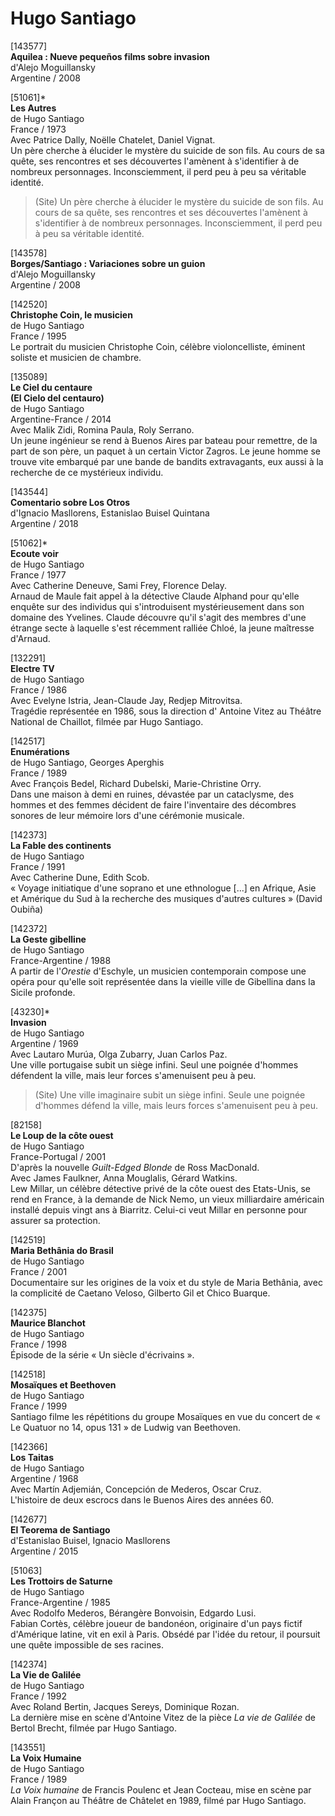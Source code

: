 # Hugo Santiago

[143577]  
**Aquilea : Nueve pequeños films sobre invasion**  
d'Alejo Moguillansky  
Argentine / 2008

[51061]*  
**Les Autres**  
de Hugo Santiago  
France / 1973  
Avec Patrice Dally, Noëlle Chatelet, Daniel Vignat.  
Un père cherche à élucider le mystère du suicide de son fils. Au cours de sa quête, ses rencontres et ses découvertes l'amènent à s'identifier à de nombreux personnages. Inconsciemment, il perd peu à peu sa véritable identité.

> (Site) Un père cherche à élucider le mystère du suicide de son fils. Au cours de sa quête, ses rencontres et ses découvertes l'amènent à s'identifier à de nombreux personnages. Inconsciemment, il perd peu à peu sa véritable identité.

[143578]  
**Borges/Santiago : Variaciones sobre un guion**  
d'Alejo Moguillansky  
Argentine / 2008

[142520]  
**Christophe Coin, le musicien**  
de Hugo Santiago  
France / 1995  
Le portrait du musicien Christophe Coin, célèbre violoncelliste, éminent soliste et musicien de chambre.

[135089]  
**Le Ciel du centaure**  
**(El Cielo del centauro)**  
de Hugo Santiago  
Argentine-France / 2014  
Avec Malik Zidi, Romina Paula, Roly Serrano.  
Un jeune ingénieur se rend à Buenos Aires par bateau pour remettre, de la part de son père, un paquet à un certain Victor Zagros. Le jeune homme se trouve vite embarqué par une bande de bandits extravagants, eux aussi à la recherche de ce mystérieux individu.

[143544]  
**Comentario sobre Los Otros**  
d'Ignacio Masllorens, Estanislao Buisel Quintana  
Argentine / 2018

[51062]*  
**Ecoute voir**  
de Hugo Santiago  
France / 1977  
Avec Catherine Deneuve, Sami Frey, Florence Delay.  
Arnaud de Maule fait appel à la détective Claude Alphand pour qu'elle enquête sur des individus qui s'introduisent mystérieusement dans son domaine des Yvelines. Claude découvre qu'il s'agit des membres d'une étrange secte à laquelle s'est récemment ralliée Chloé, la jeune maîtresse d'Arnaud.

[132291]  
**Electre TV**  
de Hugo Santiago  
France / 1986  
Avec Evelyne Istria, Jean-Claude Jay, Redjep Mitrovitsa.  
Tragédie représentée en 1986, sous la direction d' Antoine Vitez au Théâtre National de Chaillot, filmée par Hugo Santiago.

[142517]  
**Enumérations**  
de Hugo Santiago, Georges Aperghis  
France / 1989  
Avec François Bedel, Richard Dubelski, Marie-Christine Orry.  
Dans une maison à demi en ruines, dévastée par un cataclysme, des hommes et des femmes décident de faire l'inventaire des décombres sonores de leur mémoire lors d'une cérémonie musicale.

[142373]  
**La Fable des continents**  
de Hugo Santiago  
France / 1991  
Avec Catherine Dune, Edith Scob.  
« Voyage initiatique d'une soprano et une ethnologue \[...\] en Afrique, Asie et Amérique du Sud à la recherche des musiques d'autres cultures » (David Oubiña)

[142372]  
**La Geste gibelline**  
de Hugo Santiago  
France-Argentine / 1988  
A partir de l'_Orestie_ d'Eschyle, un musicien contemporain compose une opéra pour qu'elle soit représentée dans la vieille ville de Gibellina dans la Sicile profonde.

[43230]*  
**Invasion**  
de Hugo Santiago  
Argentine / 1969  
Avec Lautaro Murúa, Olga Zubarry, Juan Carlos Paz.  
Une ville portugaise subit un siège infini. Seul une poignée d'hommes défendent la ville, mais leur forces s'amenuisent peu à peu.

> (Site) Une ville imaginaire subit un siège infini. Seule une poignée d'hommes défend la ville, mais leurs forces s'amenuisent peu à peu.

[82158]  
**Le Loup de la côte ouest**  
de Hugo Santiago  
France-Portugal / 2001  
D'après la nouvelle _Guilt-Edged Blonde_ de Ross MacDonald.  
Avec James Faulkner, Anna Mouglalis, Gérard Watkins.  
Lew Millar, un célèbre détective privé de la côte ouest des Etats-Unis, se rend en France, à la demande de Nick Nemo, un vieux milliardaire américain installé depuis vingt ans à Biarritz. Celui-ci veut Millar en personne pour assurer sa protection.

[142519]  
**Maria Bethânia do Brasil**  
de Hugo Santiago  
France / 2001  
Documentaire sur les origines de la voix et du style de Maria Bethânia, avec la complicité de Caetano Veloso, Gilberto Gil et Chico Buarque.

[142375]  
**Maurice Blanchot**  
de Hugo Santiago  
France / 1998  
Épisode de la série « Un siècle d'écrivains ».

[142518]  
**Mosaïques et Beethoven**  
de Hugo Santiago  
France / 1999  
Santiago filme les répétitions du groupe Mosaïques en vue du concert de « Le Quatuor no 14, opus 131 » de Ludwig van Beethoven.

[142366]  
**Los Taitas**  
de Hugo Santiago  
Argentine / 1968  
Avec Martín Adjemián, Concepción de Mederos, Oscar Cruz.  
L'histoire de deux escrocs dans le Buenos Aires des années 60.

[142677]  
**El Teorema de Santiago**  
d'Estanislao Buisel, Ignacio Masllorens  
Argentine / 2015

[51063]  
**Les Trottoirs de Saturne**  
de Hugo Santiago  
France-Argentine / 1985  
Avec Rodolfo Mederos, Bérangère Bonvoisin, Edgardo Lusi.  
Fabian Cortès, célèbre joueur de bandonéon, originaire d'un pays fictif d'Amérique latine, vit en exil à Paris. Obsédé par l'idée du retour, il poursuit une quête impossible de ses racines.

[142374]  
**La Vie de Galilée**  
de Hugo Santiago  
France / 1992  
Avec Roland Bertin, Jacques Sereys, Dominique Rozan.  
La dernière mise en scène d'Antoine Vitez de la pièce _La vie de Galilée_ de Bertol Brecht, filmée par Hugo Santiago.

[143551]  
**La Voix Humaine**  
de Hugo Santiago  
France / 1989  
_La Voix humaine_ de Francis Poulenc et Jean Cocteau, mise en scène par Alain Françon au Théâtre de Châtelet en 1989, filmé par Hugo Santiago.


